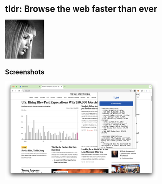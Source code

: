 # tldr: Browse the web faster than ever

![Icon](assets/icon.png)

## Screenshots

![TLDR Screenshot](assets/tldr-screenshot.png)

